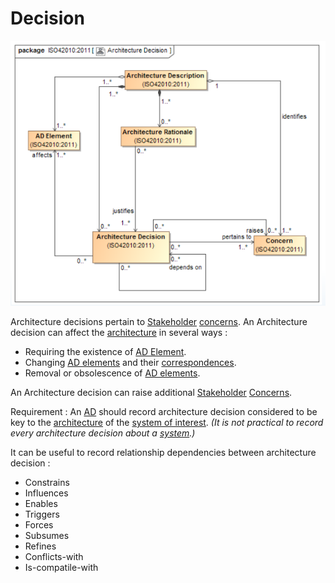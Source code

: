# Decision

![Architecture rationale](../Resources/Rationale.png)

Architecture decisions pertain to [Stakeholder](Stakeholder.md) [concerns](Concern.md).
An Architecture decision can affect the [architecture](Architecture.md) in several ways :

- Requiring the existence of [AD Element](Architecture_Description_Element.md).
- Changing [AD elements](Architecture_Description_Element.md) and their [correspondences](Correspondence.md).
- Removal or obsolescence of [AD elements](Architecture_Description_Element.md).

An Architecture decision can raise additional [Stakeholder](Stakeholder.md) [Concerns](Concern.md).

Requirement : An [AD](Architecture_Description.md) should record architecture decision considered to be key to the [architecture](Architecture.md) of the [system of interest](System_of_Interest.md). *(It is not practical to record every architecture decision about a [system](System.md).)*

It can be useful to record relationship dependencies between architecture decision :

- Constrains
- Influences
- Enables
- Triggers
- Forces
- Subsumes
- Refines
- Conflicts-with
- Is-compatile-with
